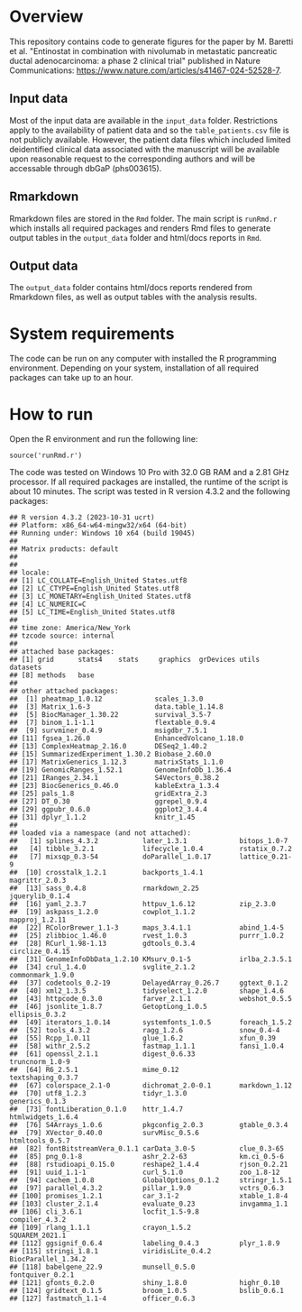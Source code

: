 # Overview

This repository contains code to generate figures for the paper by M. Baretti et al. "Entinostat in combination with nivolumab in metastatic pancreatic ductal adenocarcinoma: a phase 2 clinical trial" published in Nature Communications: https://www.nature.com/articles/s41467-024-52528-7. 

## Input data
Most of the input data are available in the `input_data` folder. Restrictions apply to the availability of patient data and so the 
`table_patients.csv` file is not publicly available. However, the patient data files which included limited deidentified clinical data associated with the manuscript will be available upon reasonable request to the corresponding authors and will be accessable through dbGaP (phs003615). 

## Rmarkdown
Rmarkdown files are stored in the `Rmd` folder. The main script is `runRmd.r` which installs all required packages and renders Rmd files to generate output tables in the `output_data` folder and html/docs reports in `Rmd`. 

## Output data
The `output_data` folder contains html/docs reports rendered from Rmarkdown files, as well as output tables with the analysis results.

# System requirements

The code can be run on any computer with installed the R programming environment. Depending on your system, installation of all required packages can take up to an hour.

# How to run

Open the R environment and run the following line:

```
source('runRmd.r')
```
The code was tested on Windows 10 Pro with 32.0 GB RAM and a 2.81 GHz processor. If all required packages are installed, the runtime of the script is about 10 minutes. The script was tested in R version 4.3.2 and the following packages:
```
## R version 4.3.2 (2023-10-31 ucrt)
## Platform: x86_64-w64-mingw32/x64 (64-bit)
## Running under: Windows 10 x64 (build 19045)
## 
## Matrix products: default
## 
## 
## locale:
## [1] LC_COLLATE=English_United States.utf8 
## [2] LC_CTYPE=English_United States.utf8   
## [3] LC_MONETARY=English_United States.utf8
## [4] LC_NUMERIC=C                          
## [5] LC_TIME=English_United States.utf8    
## 
## time zone: America/New_York
## tzcode source: internal
## 
## attached base packages:
## [1] grid      stats4    stats     graphics  grDevices utils     datasets 
## [8] methods   base     
## 
## other attached packages:
##  [1] pheatmap_1.0.12             scales_1.3.0               
##  [3] Matrix_1.6-3                data.table_1.14.8          
##  [5] BiocManager_1.30.22         survival_3.5-7             
##  [7] binom_1.1-1.1               flextable_0.9.4            
##  [9] survminer_0.4.9             msigdbr_7.5.1              
## [11] fgsea_1.26.0                EnhancedVolcano_1.18.0     
## [13] ComplexHeatmap_2.16.0       DESeq2_1.40.2              
## [15] SummarizedExperiment_1.30.2 Biobase_2.60.0             
## [17] MatrixGenerics_1.12.3       matrixStats_1.1.0          
## [19] GenomicRanges_1.52.1        GenomeInfoDb_1.36.4        
## [21] IRanges_2.34.1              S4Vectors_0.38.2           
## [23] BiocGenerics_0.46.0         kableExtra_1.3.4           
## [25] pals_1.8                    gridExtra_2.3              
## [27] DT_0.30                     ggrepel_0.9.4              
## [29] ggpubr_0.6.0                ggplot2_3.4.4              
## [31] dplyr_1.1.2                 knitr_1.45                 
## 
## loaded via a namespace (and not attached):
##   [1] splines_4.3.2           later_1.3.1             bitops_1.0-7           
##   [4] tibble_3.2.1            lifecycle_1.0.4         rstatix_0.7.2          
##   [7] mixsqp_0.3-54           doParallel_1.0.17       lattice_0.21-9         
##  [10] crosstalk_1.2.1         backports_1.4.1         magrittr_2.0.3         
##  [13] sass_0.4.8              rmarkdown_2.25          jquerylib_0.1.4        
##  [16] yaml_2.3.7              httpuv_1.6.12           zip_2.3.0              
##  [19] askpass_1.2.0           cowplot_1.1.2           mapproj_1.2.11         
##  [22] RColorBrewer_1.1-3      maps_3.4.1.1            abind_1.4-5            
##  [25] zlibbioc_1.46.0         rvest_1.0.3             purrr_1.0.2            
##  [28] RCurl_1.98-1.13         gdtools_0.3.4           circlize_0.4.15        
##  [31] GenomeInfoDbData_1.2.10 KMsurv_0.1-5            irlba_2.3.5.1          
##  [34] crul_1.4.0              svglite_2.1.2           commonmark_1.9.0       
##  [37] codetools_0.2-19        DelayedArray_0.26.7     ggtext_0.1.2           
##  [40] xml2_1.3.5              tidyselect_1.2.0        shape_1.4.6            
##  [43] httpcode_0.3.0          farver_2.1.1            webshot_0.5.5          
##  [46] jsonlite_1.8.7          GetoptLong_1.0.5        ellipsis_0.3.2         
##  [49] iterators_1.0.14        systemfonts_1.0.5       foreach_1.5.2          
##  [52] tools_4.3.2             ragg_1.2.6              snow_0.4-4             
##  [55] Rcpp_1.0.11             glue_1.6.2              xfun_0.39              
##  [58] withr_2.5.2             fastmap_1.1.1           fansi_1.0.4            
##  [61] openssl_2.1.1           digest_0.6.33           truncnorm_1.0-9        
##  [64] R6_2.5.1                mime_0.12               textshaping_0.3.7      
##  [67] colorspace_2.1-0        dichromat_2.0-0.1       markdown_1.12          
##  [70] utf8_1.2.3              tidyr_1.3.0             generics_0.1.3         
##  [73] fontLiberation_0.1.0    httr_1.4.7              htmlwidgets_1.6.4      
##  [76] S4Arrays_1.0.6          pkgconfig_2.0.3         gtable_0.3.4           
##  [79] XVector_0.40.0          survMisc_0.5.6          htmltools_0.5.7        
##  [82] fontBitstreamVera_0.1.1 carData_3.0-5           clue_0.3-65            
##  [85] png_0.1-8               ashr_2.2-63             km.ci_0.5-6            
##  [88] rstudioapi_0.15.0       reshape2_1.4.4          rjson_0.2.21           
##  [91] uuid_1.1-1              curl_5.1.0              zoo_1.8-12             
##  [94] cachem_1.0.8            GlobalOptions_0.1.2     stringr_1.5.1          
##  [97] parallel_4.3.2          pillar_1.9.0            vctrs_0.6.3            
## [100] promises_1.2.1          car_3.1-2               xtable_1.8-4           
## [103] cluster_2.1.4           evaluate_0.23           invgamma_1.1           
## [106] cli_3.6.1               locfit_1.5-9.8          compiler_4.3.2         
## [109] rlang_1.1.1             crayon_1.5.2            SQUAREM_2021.1         
## [112] ggsignif_0.6.4          labeling_0.4.3          plyr_1.8.9             
## [115] stringi_1.8.1           viridisLite_0.4.2       BiocParallel_1.34.2    
## [118] babelgene_22.9          munsell_0.5.0           fontquiver_0.2.1       
## [121] gfonts_0.2.0            shiny_1.8.0             highr_0.10             
## [124] gridtext_0.1.5          broom_1.0.5             bslib_0.6.1            
## [127] fastmatch_1.1-4         officer_0.6.3

````
